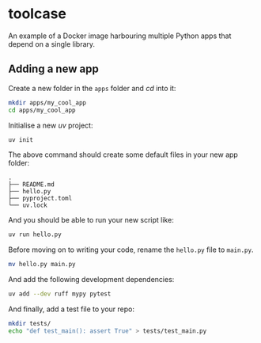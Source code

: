 # toolcase

An example of a Docker image harbouring multiple Python apps that depend on a single library.

## Adding a new app

Create a new folder in the `apps` folder and _cd_ into it:

```bash
mkdir apps/my_cool_app
cd apps/my_cool_app
```

Initialise a new _uv_ project:

```bash
uv init
```

The above command should create some default files in your new app folder:

```text
.
├── README.md
├── hello.py
├── pyproject.toml
└── uv.lock
````

And you should be able to run your new script like:

```bash
uv run hello.py
```

Before moving on to writing your code, rename the `hello.py` file to `main.py`.

```bash
mv hello.py main.py
```

And add the following development dependencies:

```bash
uv add --dev ruff mypy pytest
```

And finally, add a test file to your repo:

```bash
mkdir tests/
echo "def test_main(): assert True" > tests/test_main.py
```
